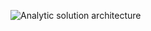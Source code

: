 ![Analytic solution architecture]([https://github.com/atsterq/DE-101/blob/main/Module%201/Analytic%20solution%20architercture.drawio](https://github.com/atsterq/DE-101/blob/main/Module%201/Analytic%20solution%20architercture.drawio.svg)https://github.com/atsterq/DE-101/blob/main/Module%201/Analytic%20solution%20architercture.drawio.svg)
